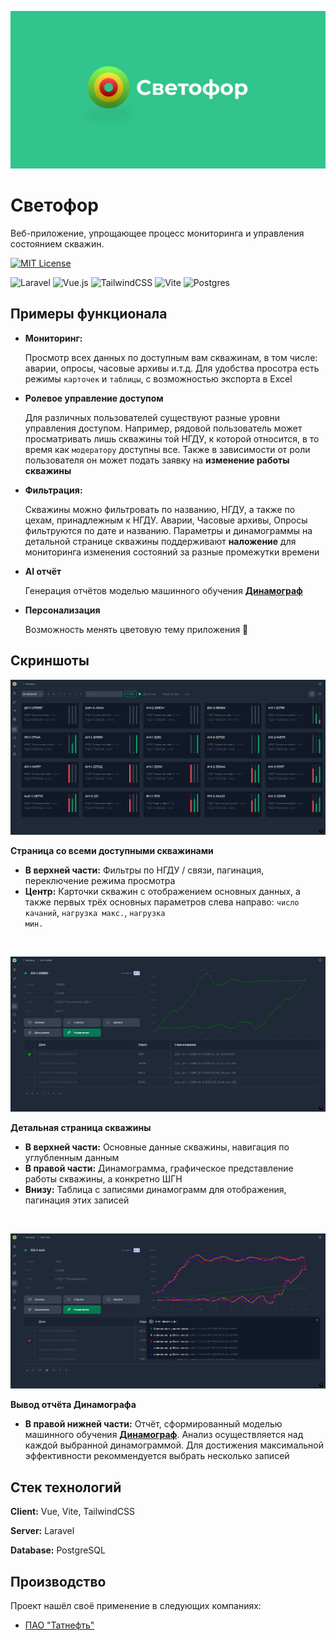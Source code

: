 
![Logo](public/images/readme_logo.png)


# Светофор
Веб-приложение, упрощающее процесс мониторинга и управления состоянием скважин. 

[![MIT License](https://img.shields.io/badge/License-MIT-green.svg)](https://choosealicense.com/licenses/mit/)

![Laravel](https://img.shields.io/badge/laravel-%23FF2D20.svg?style=for-the-badge&logo=laravel&logoColor=white)
![Vue.js](https://img.shields.io/badge/vuejs-%2335495e.svg?style=for-the-badge&logo=vuedotjs&logoColor=%234FC08D)
![TailwindCSS](https://img.shields.io/badge/tailwindcss-%2338B2AC.svg?style=for-the-badge&logo=tailwind-css&logoColor=white)
![Vite](https://img.shields.io/badge/vite-%23646CFF.svg?style=for-the-badge&logo=vite&logoColor=white)
![Postgres](https://img.shields.io/badge/postgres-%23316192.svg?style=for-the-badge&logo=postgresql&logoColor=white)


## Примеры функционала
- **Мониторинг:**

  Просмотр всех данных по доступным вам скважинам, в том числе: аварии, опросы,
  часовые архивы и.т.д. Для удобства просотра есть режимы `карточек` и `таблицы`, с возможностью экспорта в Excel

- **Ролевое управление доступом**

  Для различных пользователей существуют разные уровни управления доступом. Например,
  рядовой пользователь может просматривать лишь скважины той НГДУ, к которой относится, в то  время как `модератору` доступны все. Также в зависимости от роли пользователя он может подать заявку на **изменение работы скважины**

- **Фильтрация:**

  Скважины можно фильтровать по названию, НГДУ, а также по цехам, принадлежным к НГДУ.
  Аварии, Часовые архивы, Опросы фильтруются по дате и названию. Параметры и динамограммы
  на детальной странице скважины поддерживают **наложение** для мониторинга изменения состояний за разные промежутки времени

- **AI отчёт**

  Генерация отчётов моделью машинного обучения [<b>Динамограф</b>](https://github.com/YaraZan/dinamograph-api)

- **Персонализация**

  Возможность менять цветовую тему приложения 🌙


## Скриншоты
![App Screenshot](public/images/readme_scht_1.png)

**Страница со всеми доступными скважинами**

- **В верхней части:** Фильтры по НГДУ / связи, пагинация, переключение режима просмотра
- **Центр:** Карточки скважин с отображением основных данных, а также первых трёх основных
параметров слева направо: <code>число качаний</code>, <code>нагрузка макс.</code>, <code>нагрузка мин.</code>
<br>

![App Screenshot](public/images/readme_scht_3.png)

**Детальная страница скважины**

- **В верхней части:** Основные данные скважины, навигация по углубленным данным
- **В правой части:** Динамограмма, графическое представление работы скважины, а конкретно ШГН
- **Внизу:** Таблица с записями динамограмм для отображения, пагинация этих записей
<br>

![App Screenshot](public/images/readme_scht_4.png)

**Вывод отчёта Динамографа**

- **В правой нижней части:** Отчёт, сформированный моделью машинного обучения
[<b>Динамограф</b>](https://github.com/YaraZan/dinamograph-api). Анализ осуществляется над каждой выбранной
динамограммой. Для достижения максимальной эффективности рекоммендуется выбрать несколько записей

## Стек технологий
**Client:** Vue, Vite, TailwindCSS

**Server:** Laravel

**Database:** PostgreSQL

## Производство

Проект нашёл своё применение в следующих компаниях:

- [ПАО "Татнефть"](https://www.tatneft.ru/)


